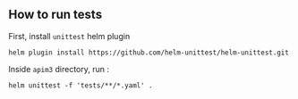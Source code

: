 ## How to run tests

First, install `unittest` helm plugin 

```shell
helm plugin install https://github.com/helm-unittest/helm-unittest.git
```

Inside `apim3` directory, run :

```shell
helm unittest -f 'tests/**/*.yaml' .
```